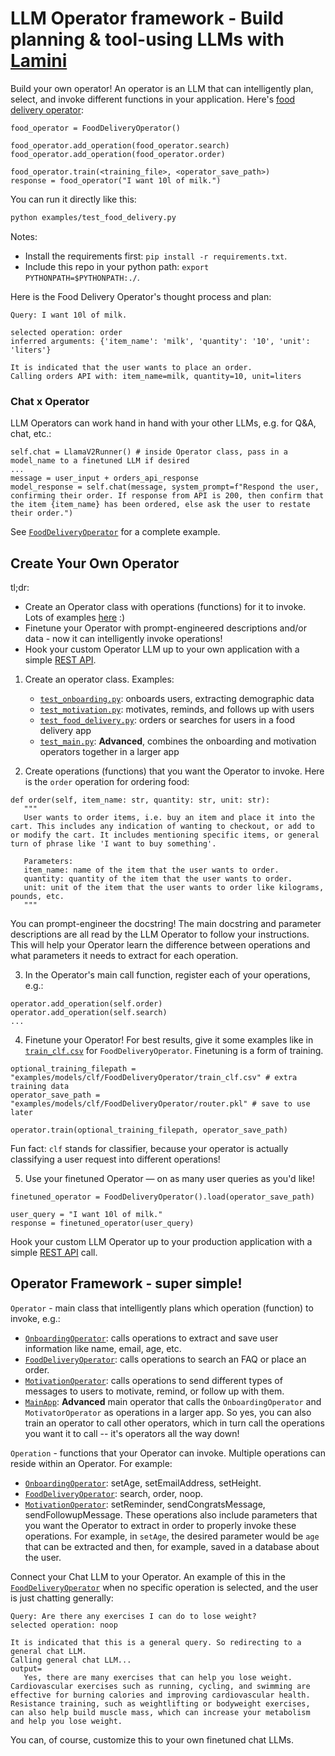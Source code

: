 # LLM Operator framework - Build planning & tool-using LLMs with [Lamini](https://lamini.ai)

Build your own operator! An operator is an LLM that can intelligently plan, select, and invoke different functions in your application. Here's [food delivery operator](examples/test_food_delivery.py):

```
food_operator = FoodDeliveryOperator()

food_operator.add_operation(food_operator.search)
food_operator.add_operation(food_operator.order)

food_operator.train(<training_file>, <operator_save_path>)
response = food_operator("I want 10l of milk.")
```

You can run it directly like this:
```bash
python examples/test_food_delivery.py
```
Notes:
* Install the requirements first: `pip install -r requirements.txt`.
* Include this repo in your python path: `export PYTHONPATH=$PYTHONPATH:./`.

Here is the Food Delivery Operator's thought process and plan:
```
Query: I want 10l of milk.

selected operation: order
inferred arguments: {'item_name': 'milk', 'quantity': '10', 'unit': 'liters'}

It is indicated that the user wants to place an order.
Calling orders API with: item_name=milk, quantity=10, unit=liters
```

### Chat x Operator
LLM Operators can work hand in hand with your other LLMs, e.g. for Q&A, chat, etc.:
```
self.chat = LlamaV2Runner() # inside Operator class, pass in a model_name to a finetuned LLM if desired
...
message = user_input + orders_api_response
model_response = self.chat(message, system_prompt=f"Respond the user, confirming their order. If response from API is 200, then confirm that the item {item_name} has been ordered, else ask the user to restate their order.")
```

See [`FoodDeliveryOperator`](examples/test_food_delivery.py) for a complete example.

## Create Your Own Operator

tl;dr:
* Create an Operator class with operations (functions) for it to invoke. Lots of examples [here](examples/) :)
* Finetune your Operator with prompt-engineered descriptions and/or data - now it can intelligently invoke operations!
* Hook your custom Operator LLM up to your own application with a simple [REST API](https://lamini-ai.github.io/API/completions/).

1. Create an operator class. Examples:
    * [`test_onboarding.py`](examples/test_onboarding.py): onboards users, extracting demographic data
    * [`test_motivation.py`](examples/test_motivation.py): motivates, reminds, and follows up with users
    * [`test_food_delivery.py`](examples/test_food_delivery.py): orders or searches for users in a food delivery app
    * [`test_main.py`](examples/test_main.py): **Advanced**, combines the onboarding and motivation operators together in a larger app

2. Create operations (functions) that you want the Operator to invoke. Here is the `order` operation for ordering food: 
```
def order(self, item_name: str, quantity: str, unit: str):
   """
   User wants to order items, i.e. buy an item and place it into the cart. This includes any indication of wanting to checkout, or add to or modify the cart. It includes mentioning specific items, or general turn of phrase like 'I want to buy something'.
   
   Parameters:
   item_name: name of the item that the user wants to order.
   quantity: quantity of the item that the user wants to order.
   unit: unit of the item that the user wants to order like kilograms, pounds, etc.
   """
```
You can prompt-engineer the docstring! The main docstring and parameter descriptions are all read by the LLM Operator to follow your instructions. This will help your Operator learn the difference between operations and what parameters it needs to extract for each operation.

3. In the Operator's main call function, register each of your operations, e.g.:
```
operator.add_operation(self.order)
operator.add_operation(self.search)
...
```

4. Finetune your Operator! For best results, give it some examples like in [`train_clf.csv`](examples/models/clf/FoodDeliveryOperator/train_clf.csv) for `FoodDeliveryOperator`. Finetuning is a form of training.
```
optional_training_filepath = "examples/models/clf/FoodDeliveryOperator/train_clf.csv" # extra training data
operator_save_path = "examples/models/clf/FoodDeliveryOperator/router.pkl" # save to use later

operator.train(optional_training_filepath, operator_save_path)
```
Fun fact: `clf` stands for classifier, because your operator is actually classifying a user request into different operations!

5. Use your finetuned Operator — on as many user queries as you'd like!
```
finetuned_operator = FoodDeliveryOperator().load(operator_save_path)

user_query = "I want 10l of milk."
response = finetuned_operator(user_query)
```
Hook your custom LLM Operator up to your production application with a simple [REST API](https://lamini-ai.github.io/API/completions/) call.

## Operator Framework - super simple!

`Operator` - main class that intelligently plans which operation (function) to invoke, e.g.:
* [`OnboardingOperator`](examples/test_onboarding.py): calls operations to extract and save user information like name, email, age, etc.
* [`FoodDeliveryOperator`](examples/test_food_delivery.py): calls operations to search an FAQ or place an order.
* [`MotivationOperator`](examples/test_motivation.py): calls operations to send different types of messages to users to motivate, remind, or follow up with them.
* [`MainApp`](examples/test_main.py): **Advanced** main operator that calls the `OnboardingOperator` and `MotivatorOperator` as operations in a larger app. So yes, you can also train an operator to call other operators, which in turn call the operations you want it to call -- it's operators all the way down!

`Operation` - functions that your Operator can invoke. Multiple operations can reside within an Operator. For example: 
* [`OnboardingOperator`](examples/test_onboarding.py): setAge, setEmailAddress, setHeight.
* [`FoodDeliveryOperator`](examples/test_food_delivery.py): search, order, noop.
* [`MotivationOperator`](examples/test_motivation.py): setReminder, sendCongratsMessage, sendFollowupMessage.
These operations also include parameters that you want the Operator to extract in order to properly invoke these operations. For example, in `setAge`, the desired parameter would be `age` that can be extracted and then, for example, saved in a database about the user.

Connect your Chat LLM to your Operator. An example of this in the [`FoodDeliveryOperator`](examples/test_food_delivery.py) when no specific operation is selected, and the user is just chatting generally:
```
Query: Are there any exercises I can do to lose weight?
selected operation: noop

It is indicated that this is a general query. So redirecting to a general chat LLM.
Calling general chat LLM...
output=
   Yes, there are many exercises that can help you lose weight. Cardiovascular exercises such as running, cycling, and swimming are effective for burning calories and improving cardiovascular health. Resistance training, such as weightlifting or bodyweight exercises, can also help build muscle mass, which can increase your metabolism and help you lose weight.
```

You can, of course, customize this to your own finetuned chat LLMs.

